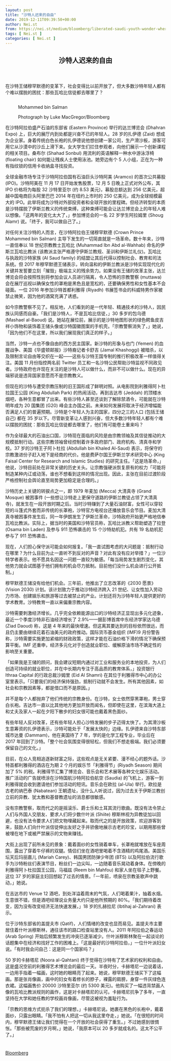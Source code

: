 ```yaml
---
layout: post
title: "沙特人迟来的自由"
date: 2019-12-11T09:39:50+00:00
author: Nei.st
from: https://nei.st/medium/bloomberg/liberated-saudi-youth-wonder-where-all-the-wahhabis-have-gone
tags: [ Nei.st ]
categories: [ Nei.st ]
---
```


<article class="post-11619 post type-post status-publish format-standard hentry category-bloomberg" id="post-11619">
 <header class="page-header medium Archives">
  <div class="page-header__image">
  </div>
  <div class="page-header__content">
   <h1 class="page-title text-align-center">
    沙特人迟来的自由
   </h1>
  </div>
 </header>
 <div class="entry-content aesop-entry-content" id="post-11619-content">
  <link as="font" crossorigin="anonymous" href="//cdn.jsdelivr.net/gh/0nd1jyU39XQ/_/glyph/font-face/0uIzqoZjSuJfvSBnvgXTcApMtcVhMcpr.woff" rel="preload" type="font/woff"/>
  <link as="font" crossorigin="anonymous" href="//cdn.jsdelivr.net/gh/0nd1jyU39XQ/_/glyph/font-face/1sTnSLZWDKucPX6SAk.woff" rel="preload" type="font/woff"/>
  <p class="blog-post__description">
   在沙特王储穆罕默德的变革下，社会变得比以前开放了，但大多数沙特年轻人都有个难以摆脱的困扰：那些瓦哈比信徒都去哪里了？
  </p>
  <span id="more-11619">
  </span>
  <div class="container large img component-image edge">
   <div class="aspectRatioPlaceholder">
    <div class="progressiveMedia" data-height="1466" data-width="2200">
     <img alt="" class="progressiveMedia-image" data-src="https://cdn.jsdelivr.net/gh/0nd1jyU39XQ/_/img/1/e52bf525ly1g9sx1t3rt7j21p414qws2.jpg" src="https://cdn.jsdelivr.net/gh/0nd1jyU39XQ/_/img/1/e52bf525ly1g9sx1t3rt7j21p414qws2.jpg"/>
    </div>
   </div>
   <div class="aesop-image-component">
    <figure class="aesop-image-component-image aesop-component-align-center aesop-image-component-caption-left">
     <figcaption class="aesop-image-component-caption">
      <p class="aesop-cap-description">
       Mohammed bin Salman
      </p>
      <p class="aesop-cap-cred">
       Photograph by Luke MacGregor/Bloomberg
      </p>
     </figcaption>
    </figure>
   </div>
  </div>
  <p>
   在沙特阿拉伯盛产石油的东部省 (Eastern Province) 举行的达兰博览会 (Dhahran Expo) 上，巨大的展厅内到处都是兴奋不已的年轻人。28 岁的扎伊德 (Zaid) 想成为企业家。身着传统白色长袍的扎伊德说他想创建一家公司，生产滑沙板，游客可用它从沙漠中的沙丘上滑下来。女大学生们拦住参观者，向他们展示一个创新课程的相关项目。桑布尔 (Shahad Sonbul) 用流利的英语解释一种水中游泳浮椅 (floating chair) 如何能让残疾人士使用泳池。她旁边有个 5 人小组，正在为一种有指纹锁的信用卡收纳盒寻找投资。
  </p>
  <p>
   全球金融市场专注于沙特阿拉伯国有石油巨头沙特阿美 (Aramco) 的首次公共募股 (IPO)。沙特阿美在 11 月 17 日开始发售股票，12 月 5 日晚上正式对外公布，其 IPO 价格将为每股 32 沙特里亚尔 (约 8.53 美元)，募股总额达到 256 亿美元，超越中国电商巨头阿里巴巴 2014 年在纽约上市时的 250 亿美元，成为全球规模最大的 IPO。此举将成为沙特对外部投资者和全球开放的里程碑。但经济转型的本质是沙特摆脱了伊斯兰教义的传统束缚，这种束缚可能会让达兰博览会上的年轻人难以想像。「这两年的变化太大了，」参加博览会的一名 22 岁学生阿拉姆里 (Shoug Alamr) 说。「终于，我可以做自己了。」
  </p>
  <p>
   对任何关注沙特的人而言，在沙特阿拉伯王储穆罕默德 (Crown Prince Mohammed bin Salman) 主导下发生的一切简直就是一场革命。数十年来，沙特一直信奉以 18 世纪宗教教士瓦哈比 (Muhammad Ibn Abd al-Wahhab) 命名的伊斯兰瓦哈比教派 (该教派主张严格遵守伊斯兰教规、圣训和伊斯兰礼仪)。瓦哈比与执政的沙特家族 (Al Saud family) 的结盟让其后代得以控制社会、教育和司法系统。但 2017 年穆罕默德王储表示，转向温和的伊斯兰教派是沙特实现现代化的关键并发誓要立刻「摧毁」极端主义的残余势力。如果没有王储的改革主张，达兰博览会将会按照性别将参加会议人员进行隔离，令人恐怖的宗教警察 (muttawa) 会在展厅巡视以确保女性的罩袍是黑色且是宽松的，还要确保男性和女性基本不会碰面。一位 2016 年参加沙特首都利雅得 (Riyadh) 书展签书会的科威特男作家被禁止微笑，因为他的酒窝充满了诱惑。
  </p>
  <p>
   如今宗教警察不见了。相反地，人们看到的是一代年轻、精通技术的沙特人，因民族认同感而自豪。「我们是沙特人，不是瓦哈比信徒，」30 多岁的包乌德 (Mashael al-Baoud) 说。她站在展位前，展示的是沙特地图形状的绿色鳄鱼皮吉祥小饰物和装饰着王储头像或沙特国徽图案的手机壳。「宗教警察消失了，」她说，「因为他们不在这里，所以我们展现我们真正的样子。」
  </p>
  <p>
   当然，沙特一点也不像自由的西方民主国家。新沙特的形象与也门 (Yemen) 的血腥战争、美国《华盛顿邮报》沙特裔记者卡舒吉 (Jamal Khashoggi) 被暗杀，以及限制言论自由等交织在一起——这些与沙特王国专制的推行积极改革一样值得关注。美国 11 月份指控两名前 Twitter 员工和一名沙特公民帮助沙特监视不同政见者。沙特政府也许现在关注的是沙特人可以做什么，而非不可以做什么。现在的异端邪说是违背国家意愿而不是宗教教义。
  </p>
  <div class="code-block code-block-1" style="margin: 8px 0; clear: both;">
   <div class="container ads_KbHEVhh8Rw">
    <div class="card card--blog post-sidebar">
     <div class="card-body">
      <div class="logo_ngcontent-kty-0">
      </div>
      <div class="iframe-blocker U6XAMK63Vh00WqvF2BacIQ">
       <div class="background-h60B">
       </div>
       <div class="WumZiPCS4MeMw4pxQ">
       </div>
      </div>
     </div>
     <div class="card-footer">
      <div class="card-footer-wrapper" layout="row bottom-left">
      </div>
     </div>
    </div>
   </div>
  </div>
  <p>
   但现在的沙特与遭受宗教压制的旧王国形成了鲜明对照。从电影院到利雅得阿卜杜拉国王公园 (King Abdullah Park) 的热闹活动，再到吉达市 (Jeddah) 的顶楼水烟吧，各种生意都冒了出来。有些沙特人甚至还谈到了解除禁酒令，可能就在沙特明年成为 20 国集团 (G20) 峰会主办国之前。未来如何发展将取决于经济增幅能否满足人们的普遍预期。沙特是个年轻人为主的国家，四分之三的人口 (包括王储自己) 都在 35 岁以下。尽管新变革让人感到兴奋，但大多数沙特年轻人都有个难以摆脱的困扰：那些瓦哈比信徒都去哪里了，他们有可能卷土重来吗？
  </p>
  <p>
   作为全球最大的石油出口国，沙特现在面临的风险是由宗教领袖及其信徒推动的大规模抵制行动。这些宗教领袖曾经控制着许多政府部门、政府机构、清真寺和学校。37 岁的沙特王子阿卜杜拉 (Abdullah bin Khaled Al-Saud) 表示，将保守的宗教激进份子赶入地下是经商的代价。他是费萨尔国王伊斯兰学术研究中心 (King Faisal Center for Research and Islamic Studies) 的研究主任。「这是场革命，」他说，沙特目前处在非常关键的历史关头。让宗教强硬派恢复原有的权力「可能将制造某种内讧或动荡，谁也不想看到这样的情况出现。因此，主张在目前过渡阶段严格控制社会舆论直至局势更加稳定是合理的。」
  </p>
  <p>
   沙特历史上关键的转捩点之一，即 1979 年麦加 (Mecca) 大清真寺 (Grand Mosque) 被困事件 (一些想让沙特走上更保守道路的伊斯兰教徒占领了大清真寺)，就发生在一段开放时期之后。当时沙特赚到了大量石油财富，女性可以穿较短的斗篷式外套而非传统的长罩袍，沙特官方电视台还播放音乐会节目。麦加大清真寺被困事件发生后，同一年伊朗发生了伊斯兰革命，沙特政府开始更严格地信奉瓦哈比教派。实际上，据当时的美国和沙特官员称，瓦哈比派教义帮助塑造了拉登 (Osama bin Laden) 及参与 911 恐怖袭击的 15 个沙特劫机犯。共有 19 名劫机犯参与了 911 恐怖袭击。
  </p>
  <p>
   现在，人们担心保守派可能会如何报复。「我一直试图考虑的大问题是：抵制行动在哪里？为什么目前为止一直听不到反对的声音？对此有没有应对举措？」一位沙特学者表示。他不愿具名因这一问题一直较为敏感。「每当局势发生剧烈变化，其他势力就会试图基于他们拥有的机会尽力抵制。目前他们没什么机会进行公开抵制。」
  </p>
  <p>
   穆罕默德王储没有给他们机会。三年前，他推出了立志改革的《2030 愿景》(Vision 2030) 计划。该计划致力于推动沙特经济跨入 21 世纪、让女性加入劳动力市场、创建娱乐和旅游等过去被禁止的产业。计划还将为沙特年轻人提供更好的学术教育。沙特教育一直以来偏重宗教内容。
  </p>
  <p>
   沙特需要刺激经济增长。几乎完全依赖能源出口的沙特经济正显现出多元化迹象，最近一个季度沙特非石油经济增长了 2.9%——据彭博首席中东经济学家达乌德 (Ziad Daoud) 称，这是 4 年来的最快增速。但这离其要达到的目标依然很远，而且仍主要由继续花着石油美元的政府推动。国际货币基金组织 (IMF)9 月份警告称，沙特需要实施更加紧缩的财政政策，这样才能在石油价格下滑的情况下确保预算平衡。IMF 还重申，经济多元化对于创造就业职位、缓解原油市场不确定性的影响至关重要。
  </p>
  <div class="code-block code-block-1" style="margin: 8px 0; clear: both;">
   <div class="container ads_KbHEVhh8Rw">
    <div class="card card--blog post-sidebar">
     <div class="card-body">
      <div class="logo_ngcontent-kty-0">
      </div>
      <div class="iframe-blocker U6XAMK63Vh00WqvF2BacIQ">
       <div class="background-h60B">
       </div>
       <div class="WumZiPCS4MeMw4pxQ">
       </div>
      </div>
     </div>
     <div class="card-footer">
      <div class="card-footer-wrapper" layout="row bottom-left">
      </div>
     </div>
    </div>
   </div>
  </div>
  <p>
   「如果我是王储的顾问，我会建议短期内通过对工业和服务业的本地投资，为人们创造可持续的就业职位，并在中长期内专注于高品质的教育体系，」投资银行 Ithraa Capital 的行政总裁沙姆里 (Eid Al Shamri) 在其位于利雅得市中心的办公室里表示。「只要我们的经济保持强劲，抵制行动就不会发生。所有其他因素，如社会和宗教因素等，都是借口而不是原因。」
  </p>
  <p>
   并不是每个人都抛弃了他们传统的宗教身份。在沙特，女士依然穿黑罩袍，男士穿白长袍。吉达市一直以比其他地方更加开放而闻名，但即使在这里，在滨海大道上和丈夫及家人一起在夕阳下散步的妇女很可能也戴着黑色面纱。
  </p>
  <p>
   有些年轻人反对改革，还有些年轻人担心沙特发展的步子迈得太快了。为其滑沙板生意筹资的扎伊德表示，沙特可能处于「发展太快的」边缘。扎伊德来自沙特东部城市达曼 (Dammam)，他在美国待了 7 年，学的是化学工程专业，毕业后在 2017 年回到了沙特。「整个社会氛围变得很轻松，但我们不想走极端。我们必须要保留自己的文化。」
  </p>
  <p>
   目前，在众人竞相追逐新财富之际，这些观点是无关紧要、漫不经心的题外话。沙特首都利雅得的酒店在为期 2 个月的娱乐节「利雅得节」(Riyadh Season) 期间加了 5% 的税。利雅得节汇集了博览会、音乐会和艺术展等各种文化娱乐活动。推广活动的广告就喷涂在沙特国航沙特阿拉伯航空 (Saudia) 的飞机上，游客一到利雅得就会收到邀请他们参加活动的短讯。音乐会在欧拉 (al-Ula) 举行。欧拉是古老的纳巴泰 (Nabatean) 王朝遗址，没什么人听说过，因为过去关于伊斯兰教创立前的异教、犹太教和基督教遗址的消息都很敏感。
  </p>
  <p>
   没有宗教警察，取而代之的是摇滚乐、爵士乐和土耳其流行歌曲。既没有法令禁止人们与外国人交朋友、要求人们将少数什叶派 (Shiite) 穆斯林视为异教徒加以回避，也没有法令要求人们把文物埋藏起来。取而代之的是开放政策，欢迎游客到来，鼓励人们向什叶派信徒伸出友好之手并骄傲地展示古老的珍宝，以期用那些曾被埋在地下或被严禁展示的文物来赚钱。
  </p>
  <p>
   大街上出现了前所未见的景象：戴着面纱的女性骑着单车，长罩袍就堆放在车座周围，露出了穿着牛仔裤的双腿。情侣们坐在酒吧里喝着不含酒精的鸡尾酒。美国乐坛天后玛丽嘉儿 (Mariah Carey)、韩国男团防弹少年团 (BTS) 以及阿拉伯流行歌手为沙特粉丝们表演节目，粉丝们一边尖叫，一边随着音乐晃动着身体。在傍晚的利雅得阿卜杜拉国王公园，马福兹 (Reem bin Mahfou) 和家人坐在毯子上野餐。这位 37 岁的家庭主妇回想起了过去的情景。「一年前，喷泉在宗教圣歌声中跳动，」她说。
  </p>
  <div class="code-block code-block-1" style="margin: 8px 0; clear: both;">
   <div class="container ads_KbHEVhh8Rw">
    <div class="card card--blog post-sidebar">
     <div class="card-body">
      <div class="logo_ngcontent-kty-0">
      </div>
      <div class="iframe-blocker U6XAMK63Vh00WqvF2BacIQ">
       <div class="background-h60B">
       </div>
       <div class="WumZiPCS4MeMw4pxQ">
       </div>
      </div>
     </div>
     <div class="card-footer">
      <div class="card-footer-wrapper" layout="row bottom-left">
      </div>
     </div>
    </div>
   </div>
  </div>
  <p>
   在吉达市的 Venue 12 酒吧，到处洋溢着周末的气氛，人们喝着果汁，抽着水烟。生意很不错，但是酒吧经理说业务量大约只是他所预期的 80%。「我们期待着改变，因为没有改变经济无法快速发展，」18 岁的扎赫拉尼 (Ibtihaj al-Zahrani) 表示。
  </p>
  <p>
   位于沙特东部省的盖提夫市 (Qatif)，人们情绪的改变也显而易见。盖提夫市主要居住着什叶派穆斯林，通往该市的路口检查站里没有人。2011 年阿拉伯之春运动 (Arab Spring) 开始后频繁发生的冲突已逐渐减少。什叶派穆斯林聚在一起谈论的话题集中在经济和找好工作的困难上。「这是最好的沙特阿拉伯，」一位什叶派妇女说。「有时我会问自己：这是同一个国家吗？」
  </p>
  <p>
   50 岁的卡赫塔尼 (Noora al-Qahtani) 终于觉得在沙特有了艺术家的权利和自由。这是盛况空前的利雅得艺术博览会的最后一天。半夜时分，卡赫塔尼一边说着话，一边用手指着一幅画，这时她的眼睛亮了起来。她说，穆罕默德王储买下了这幅画。那是张肖像画，画中的妇女有着修长的脖子，裸露的肩膀，身穿一件灰绿色连衣裙。这幅画售价 20000 沙特里亚尔 (约 5300 美元)。他购买了一幅违背禁画人像的瓦哈比教派规则的画作，这是对卡赫塔尼的认可。卡赫塔尼抗争了多年，一直坚持在大学和她任教的学校画肖像画，尽管这被视为羞耻行为。
  </p>
  <p>
   「宗教的思维方式扼杀了我们的理想，」卡赫塔尼说。她裹在黑色的长袍中，戴着面纱，只露出眼睛。「我不怕有人把这一切从我这里夺走，」她说。「在很短的时间内，穆罕默德王储让我们觉得在一个开放的社会获得了重生。」不过她感到很惆怅。「那些被荒废的岁月啊，」她说，「我原本可以 20 多岁就成名的。这太不公平了。」
  </p>
  <div class="container ag ah">
   <div class="fe n el">
    <a class="dt du bn bo bp bq br bs bt bu dv dw bx by dx dy" href="https://nei.st/medium/bloomberg-businessweek?source=https://www.bloomberg.com/news/articles/2019-11-14/liberated-saudi-youth-wonder-where-all-the-wahhabis-have-gone">
     <div class="c ff fg ag ah fh el fi fj ce fk fl fm fn fo fp fq fr fs ft fu">
      <div class="bs em en eo ep eq fv ah fw fg ag bm eu fx q fy fz p ac">
      </div>
     </div>
    </a>
   </div>
  </div>
  <div class="code-block code-block-2" style="margin: 8px 0; clear: both;">
   <br/>
   <div class="container ads_KbHEVhh8Rw">
    <div class="card card--blog post-sidebar">
     <div class="card-body">
      <div class="logo_ngcontent-kty-0">
      </div>
      <div class="iframe-blocker U6XAMK63Vh00WqvF2BacIQ">
       <div class="background-h60B">
       </div>
       <div class="WumZiPCS4MeMw4pxQ">
       </div>
      </div>
     </div>
     <div class="card-footer">
      <div class="card-footer-wrapper" layout="row bottom-left">
      </div>
     </div>
    </div>
   </div>
  </div>
 </div>
 <footer class="entry-footer">
  <div class="categories icon-link">
   <a href="https://nei.st/category/medium/bloomberg" rel="category tag">
    Bloomberg
   </a>
  </div>
 </footer>
</article>

